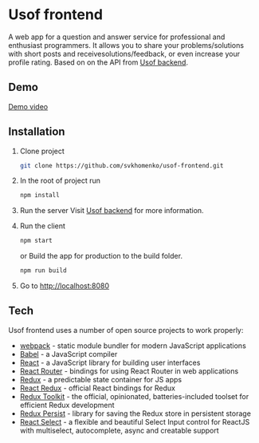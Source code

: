 # Usof frontend

A web app for a question and answer service for professional and enthusiast programmers. It allows you to share your problems/solutions with short posts and receivesolutions/feedback, or even increase your profile rating.
Based on on the API from [Usof backend](https://github.com/svkhomenko/usof-backend).

## Demo

[Demo video](https://youtu.be/sItVBtSfS5s)

## Installation

1. Clone project
   ```sh
   git clone https://github.com/svkhomenko/usof-frontend.git
   ```
2. In the root of project run
   ```sh
   npm install
   ```
3. Run the server
   Visit [Usof backend](https://github.com/svkhomenko/usof-backend) for more information.

4. Run the client
   ```sh
   npm start
   ```
   or
   Build the app for production to the build folder.
   ```sh
   npm run build
   ```
5. Go to [http://localhost:8080](http://localhost:8080)

## Tech

Usof frontend uses a number of open source projects to work properly:

- [webpack](https://webpack.js.org/) - static module bundler for modern JavaScript applications
- [Babel](https://babeljs.io/) - a JavaScript compiler
- [React](https://reactjs.org/) - a JavaScript library for building user interfaces
- [React Router](https://reactrouter.com/en/main) - bindings for using React Router in web applications
- [Redux](https://redux.js.org/) - a predictable state container for JS apps
- [React Redux](https://react-redux.js.org/) - official React bindings for Redux
- [Redux Toolkit](https://redux-toolkit.js.org/) - the official, opinionated, batteries-included toolset for efficient Redux development
- [Redux Persist](https://www.npmjs.com/package/redux-persist) - library for saving the Redux store in persistent storage
- [React Select](https://react-select.com/home) - a flexible and beautiful Select Input control for ReactJS with multiselect, autocomplete, async and creatable support
